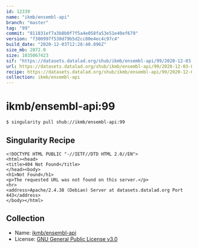 ```yaml
---
id: 12339
name: "ikmb/ensembl-api"
branch: "master"
tag: "99"
commit: "811831ef7a3b8b0f7f5a4e058fa53e51e40ef679"
version: "f300997f530d79b5d2cc80e4ec4c97c4"
build_date: "2020-12-03T12:28:40.896Z"
size_mb: 2072.0
size: 1035067423
sif: "https://datasets.datalad.org/shub/ikmb/ensembl-api/99/2020-12-03-811831ef-f300997f/f300997f530d79b5d2cc80e4ec4c97c4.sif"
url: https://datasets.datalad.org/shub/ikmb/ensembl-api/99/2020-12-03-811831ef-f300997f/
recipe: https://datasets.datalad.org/shub/ikmb/ensembl-api/99/2020-12-03-811831ef-f300997f/Singularity
collection: ikmb/ensembl-api
---
```


# ikmb/ensembl-api:99

```bash
$ singularity pull shub://ikmb/ensembl-api:99
```

## Singularity Recipe

```singularity
<!DOCTYPE HTML PUBLIC "-//IETF//DTD HTML 2.0//EN">
<html><head>
<title>404 Not Found</title>
</head><body>
<h1>Not Found</h1>
<p>The requested URL was not found on this server.</p>
<hr>
<address>Apache/2.4.38 (Debian) Server at datasets.datalad.org Port 443</address>
</body></html>
```

## Collection

 - Name: [ikmb/ensembl-api](https://github.com/ikmb/ensembl-api)
 - License: [GNU General Public License v3.0](https://api.github.com/licenses/gpl-3.0)

